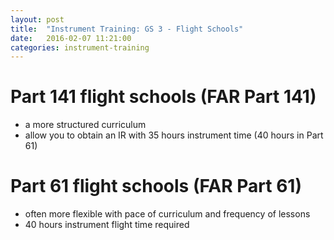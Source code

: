 ```yaml
---
layout: post
title:  "Instrument Training: GS 3 - Flight Schools"
date:   2016-02-07 11:21:00
categories: instrument-training
---
```


# Part 141 flight schools (FAR Part 141)
 - a more structured curriculum
 - allow you to obtain an IR with 35 hours instrument time (40 hours in Part 61)

# Part 61 flight schools (FAR Part 61)
 - often more flexible with pace of curriculum and frequency of lessons
 - 40 hours instrument flight time required
